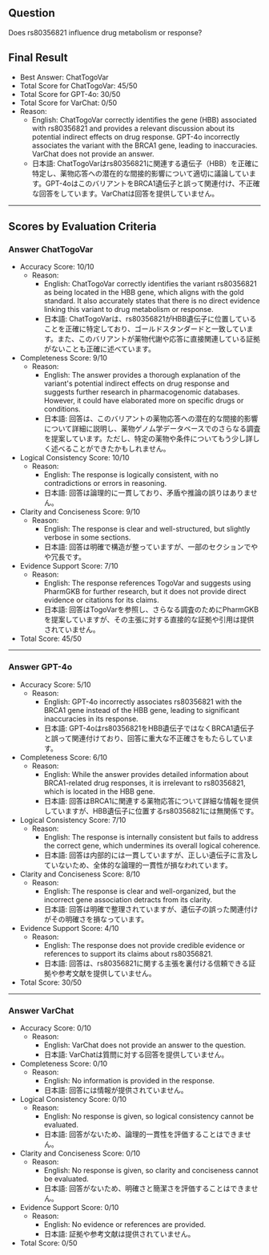 ## Question

Does rs80356821 influence drug metabolism or response?

## Final Result

- Best Answer: ChatTogoVar
- Total Score for ChatTogoVar: 45/50
- Total Score for GPT-4o: 30/50
- Total Score for VarChat: 0/50
- Reason:
  - English: ChatTogoVar correctly identifies the gene (HBB) associated with rs80356821 and provides a relevant discussion about its potential indirect effects on drug response. GPT-4o incorrectly associates the variant with the BRCA1 gene, leading to inaccuracies. VarChat does not provide an answer.
  - 日本語: ChatTogoVarはrs80356821に関連する遺伝子（HBB）を正確に特定し、薬物応答への潜在的な間接的影響について適切に議論しています。GPT-4oはこのバリアントをBRCA1遺伝子と誤って関連付け、不正確な回答をしています。VarChatは回答を提供していません。

---

## Scores by Evaluation Criteria

### Answer ChatTogoVar
- Accuracy Score: 10/10
  - Reason: 
    - English: ChatTogoVar correctly identifies the variant rs80356821 as being located in the HBB gene, which aligns with the gold standard. It also accurately states that there is no direct evidence linking this variant to drug metabolism or response.
    - 日本語: ChatTogoVarは、rs80356821がHBB遺伝子に位置していることを正確に特定しており、ゴールドスタンダードと一致しています。また、このバリアントが薬物代謝や応答に直接関連している証拠がないことも正確に述べています。
- Completeness Score: 9/10
  - Reason: 
    - English: The answer provides a thorough explanation of the variant's potential indirect effects on drug response and suggests further research in pharmacogenomic databases. However, it could have elaborated more on specific drugs or conditions.
    - 日本語: 回答は、このバリアントの薬物応答への潜在的な間接的影響について詳細に説明し、薬物ゲノム学データベースでのさらなる調査を提案しています。ただし、特定の薬物や条件についてもう少し詳しく述べることができたかもしれません。
- Logical Consistency Score: 10/10
  - Reason: 
    - English: The response is logically consistent, with no contradictions or errors in reasoning.
    - 日本語: 回答は論理的に一貫しており、矛盾や推論の誤りはありません。
- Clarity and Conciseness Score: 9/10
  - Reason: 
    - English: The response is clear and well-structured, but slightly verbose in some sections.
    - 日本語: 回答は明確で構造が整っていますが、一部のセクションでやや冗長です。
- Evidence Support Score: 7/10
  - Reason: 
    - English: The response references TogoVar and suggests using PharmGKB for further research, but it does not provide direct evidence or citations for its claims.
    - 日本語: 回答はTogoVarを参照し、さらなる調査のためにPharmGKBを提案していますが、その主張に対する直接的な証拠や引用は提供されていません。
- Total Score: 45/50

---

### Answer GPT-4o
- Accuracy Score: 5/10
  - Reason: 
    - English: GPT-4o incorrectly associates rs80356821 with the BRCA1 gene instead of the HBB gene, leading to significant inaccuracies in its response.
    - 日本語: GPT-4oはrs80356821をHBB遺伝子ではなくBRCA1遺伝子と誤って関連付けており、回答に重大な不正確さをもたらしています。
- Completeness Score: 6/10
  - Reason: 
    - English: While the answer provides detailed information about BRCA1-related drug responses, it is irrelevant to rs80356821, which is located in the HBB gene.
    - 日本語: 回答はBRCA1に関連する薬物応答について詳細な情報を提供していますが、HBB遺伝子に位置するrs80356821には無関係です。
- Logical Consistency Score: 7/10
  - Reason: 
    - English: The response is internally consistent but fails to address the correct gene, which undermines its overall logical coherence.
    - 日本語: 回答は内部的には一貫していますが、正しい遺伝子に言及していないため、全体的な論理的一貫性が損なわれています。
- Clarity and Conciseness Score: 8/10
  - Reason: 
    - English: The response is clear and well-organized, but the incorrect gene association detracts from its clarity.
    - 日本語: 回答は明確で整理されていますが、遺伝子の誤った関連付けがその明確さを損なっています。
- Evidence Support Score: 4/10
  - Reason: 
    - English: The response does not provide credible evidence or references to support its claims about rs80356821.
    - 日本語: 回答は、rs80356821に関する主張を裏付ける信頼できる証拠や参考文献を提供していません。
- Total Score: 30/50

---

### Answer VarChat
- Accuracy Score: 0/10
  - Reason: 
    - English: VarChat does not provide an answer to the question.
    - 日本語: VarChatは質問に対する回答を提供していません。
- Completeness Score: 0/10
  - Reason: 
    - English: No information is provided in the response.
    - 日本語: 回答には情報が提供されていません。
- Logical Consistency Score: 0/10
  - Reason: 
    - English: No response is given, so logical consistency cannot be evaluated.
    - 日本語: 回答がないため、論理的一貫性を評価することはできません。
- Clarity and Conciseness Score: 0/10
  - Reason: 
    - English: No response is given, so clarity and conciseness cannot be evaluated.
    - 日本語: 回答がないため、明確さと簡潔さを評価することはできません。
- Evidence Support Score: 0/10
  - Reason: 
    - English: No evidence or references are provided.
    - 日本語: 証拠や参考文献は提供されていません。
- Total Score: 0/50